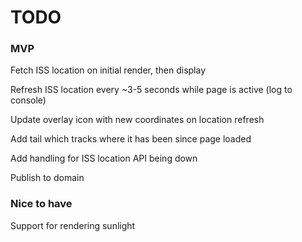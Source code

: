 # TODO

### MVP
Fetch ISS location on initial render, then display

Refresh ISS location every ~3-5 seconds while page is active (log to console)

Update overlay icon with new coordinates on location refresh

Add tail which tracks where it has been since page loaded

Add handling for ISS location API being down

Publish to domain

### Nice to have
Support for rendering sunlight



